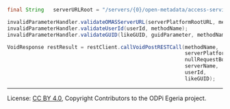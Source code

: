 <!-- SPDX-License-Identifier: CC-BY-4.0 -->
<!-- Copyright Contributors to the ODPi Egeria project. -->

```java
final String   serverURLRoot = "/servers/{0}/open-metadata/access-services/asset-consumer/users/{1}/likes/{2}/delete

invalidParameterHandler.validateOMASServerURL(serverPlatformRootURL, methodName);
invalidParameterHandler.validateUserId(userId, methodName);
invalidParameterHandler.validateGUID(likeGUID, guidParameter, methodName);

VoidResponse restResult = restClient.callVoidPostRESTCall(methodName,
                                                          serverPlatformRootURL + urlTemplate,
                                                          nullRequestBody,
                                                          serverName,
                                                          userId,
                                                          likeGUID);
```


----
License: [CC BY 4.0](https://creativecommons.org/licenses/by/4.0/),
Copyright Contributors to the ODPi Egeria project.